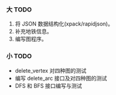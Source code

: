 
### 大 TODO

1. 将 JSON 数据结构化(xpack/rapidjson)。
2. 补充地铁信息。
3. 编写图程序。

### 小 TODO

- delete_vertex 对四种图的测试
- 编写 delete_arc 接口及对四种图的测试
- DFS 和 BFS 接口编写与测试
